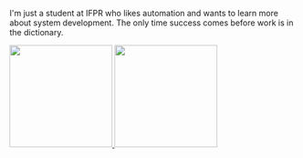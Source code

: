 I'm just a student at IFPR who likes automation and wants to learn more about system development.
The only time success comes before work is in the dictionary.
<div>
<a href="https://github.com/WalmonnEduardo">
<img loading="lazy" height="180em" src="https://github-readme-stats.vercel.app/api/top-langs/?username=127001WalmonnEduardo&layout=compact&langs_count=7&theme=dracula"/>
<img loading="lazy" height="180em" src="https://github-readme-stats.vercel.app/api?username=127001WalmonnEduardo&show_icons=true&theme=dracula&include_all_commits=true&count_private=true"/>
</div>
